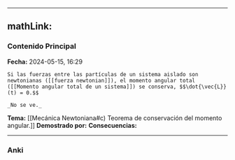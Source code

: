 
---
mathLink:
---
### Contenido Principal

**Fecha:** 2024-05-15, 16:29

```ad-theorem
Si las fuerzas entre las partículas de un sistema aislado son newtonianas ([[fuerza newtonian]]), el momento angular total ([[Momento angular total de un sistema]]) se conserva, $$\dot{\vec{L}}(t) = 0.$$
```


```ad-proof
_No se ve._
```


**Tema:** [[Mecánica Newtoniana#c) Teorema de conservación del momento angular.]]
**Demostrado por:**
**Consecuencias:**

---
### Anki
